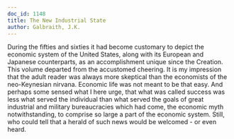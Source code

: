 ```yaml
---
doc_id: 1148
title: The New Industrial State
author: Galbraith, J.K.
---
```


During the fifties and sixties it had become customary to depict
the economic system of the United States, along with its European
and Japanese counterparts, as an accomplishment unique since the
Creation.  This volume departed from the accustomed cheering.  It
is my impression that the adult reader was always more skeptical
than the economists of the neo-Keynesian nirvana.  Economic life
was not meant to be that easy.  And perhaps some sensed what I here
urge, that what was called success was less what served the
individual than what served the goals of great industrial and
military bureaucracies which had come, the economic myth notwithstanding,
to comprise so large a part of the economic system.  Still, who could
tell that a herald of such news would be welcomed - or even heard.